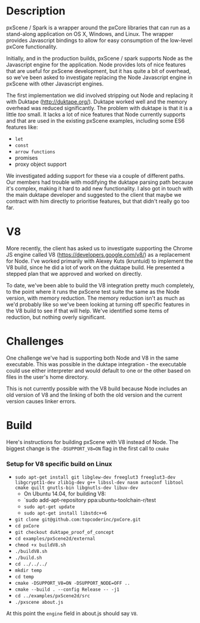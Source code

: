 # Description

pxScene / Spark is a wrapper around the pxCore libraries that can run as a stand-along application on OS X, Windows, and Linux.  The wrapper provides Javascript bindings to allow for easy consumption of the low-level pxCore functionality.

Initially, and in the production builds, pxScene / spark supports Node as the Javascript engine for the application.  Node provides lots of nice features that are useful for pxScene development, but it has quite a bit of overhead, so we've been asked to investigate replacing the Node Javascript engine in pxScene with other Javascript engines.

The first implementation we did involved stripping out Node and replacing it with Duktape (http://duktape.org/).  Duktape worked well and the memory overhead was reduced significantly.  The problem with duktape is that it is a little *too* small.  It lacks a lot of nice features that Node currently supports and that are used in the existing pxScene examples, including some ES6 features like:

* `let`
* `const`
* `arrow functions`
* promises
* proxy object support

We investigated adding support for these via a couple of different paths.  Our members had trouble with modifying the duktape parsing path because it's complex, making it hard to add new functionality.  I also got in touch with the main duktape developer and suggested to the client that maybe we contract with him directly to prioritise features, but that didn't really go too far.

# V8

More recently, the client has asked us to investigate supporting the Chrome JS engine called V8 (https://developers.google.com/v8/) as a replacement for Node.  I've worked primarily with Alexey Kuts (kruntuid) to implement the V8 build, since he did a lot of work on the duktape build.  He presented a stepped plan that we approved and worked on directly.

To date, we've been able to build the V8 integration pretty much completely, to the point where it runs the pxScene test suite the same as the Node version, with memory reduction.  The memory reduction isn't as much as we'd probably like so we've been looking at turning off specific features in the V8 build to see if that will help.  We've identified some items of reduction, but nothing overly significant.

# Challenges

One challenge we've had is supporting both Node and V8 in the same executable.  This was possible in the duktape integration - the executable could use either interpreter and would default to one or the other based on files in the user's home directory.

This is not currently possible with the V8 build because Node includes an old version of V8 and the linking of both the old version and the current version causes linker errors.

# Build

Here's instructions for building pxScene with V8 instead of Node.  The biggest change is the `-DSUPPORT_V8=ON` flag in the first call to `cmake`

### Setup for V8 specific build on Linux

* `sudo apt-get install git libglew-dev freeglut3 freeglut3-dev libgcrypt11-dev zlib1g-dev g++ libssl-dev nasm autoconf libtool cmake quilt gnutls-bin libgnutls-dev libuv-dev`
  * On Ubuntu 14.04, for building V8:
  * `sudo add-apt-repository ppa:ubuntu-toolchain-r/test
  * `sudo apt-get update`
  * `sudo apt-get install libstdc++6`
* `git clone git@github.com:topcoderinc/pxCore.git`
* `cd pxCore`
* `git checkout duktape_proof_of_concept`
* `cd examples/pxScene2d/external`
* `chmod +x buildV8.sh`
* `./buildV8.sh`
* `./build.sh`
* `cd ../../../`
* `mkdir temp`
* `cd temp`
* `cmake -DSUPPORT_V8=ON -DSUPPORT_NODE=OFF ..`
* `cmake --build . --config Release -- -j1`
* `cd ../examples/pxScene2d/src`
* `./pxscene about.js`

At this point the `engine` field in about.js should say `V8`.

